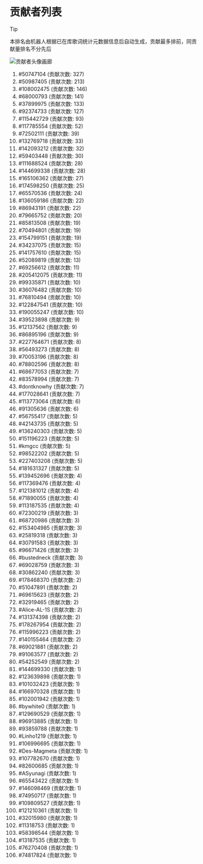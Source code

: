 # 贡献者列表

> [!TIP]
> 本排名由机器人根据已在库歌词统计元数据信息后自动生成，贡献最多排前，同贡献量排名不分先后

![贡献者头像画廊](./CONTRIBUTORS.svg)

1. #50747104 (贡献次数: 327)
2. #50987405 (贡献次数: 213)
3. #108002475 (贡献次数: 146)
4. #68000793 (贡献次数: 141)
5. #37899975 (贡献次数: 133)
6. #92374733 (贡献次数: 127)
7. #115442729 (贡献次数: 93)
8. #117785554 (贡献次数: 52)
9. #72502111 (贡献次数: 39)
10. #132769718 (贡献次数: 33)
11. #142093212 (贡献次数: 32)
12. #59403448 (贡献次数: 30)
13. #111688524 (贡献次数: 28)
14. #144699338 (贡献次数: 28)
15. #165106362 (贡献次数: 27)
16. #174598250 (贡献次数: 25)
17. #65570536 (贡献次数: 24)
18. #136059186 (贡献次数: 22)
19. #86943191 (贡献次数: 22)
20. #79665752 (贡献次数: 20)
21. #85813508 (贡献次数: 19)
22. #70494801 (贡献次数: 19)
23. #154799151 (贡献次数: 19)
24. #34237075 (贡献次数: 15)
25. #141757610 (贡献次数: 15)
26. #52089819 (贡献次数: 13)
27. #69256612 (贡献次数: 11)
28. #205412075 (贡献次数: 11)
29. #99335871 (贡献次数: 10)
30. #36076482 (贡献次数: 10)
31. #76810494 (贡献次数: 10)
32. #122847541 (贡献次数: 10)
33. #190055247 (贡献次数: 10)
34. #39523898 (贡献次数: 9)
35. #12137562 (贡献次数: 9)
36. #86895196 (贡献次数: 9)
37. #227764671 (贡献次数: 8)
38. #56493273 (贡献次数: 8)
39. #70053196 (贡献次数: 8)
40. #78802596 (贡献次数: 8)
41. #68677053 (贡献次数: 7)
42. #83578994 (贡献次数: 7)
43. #dontknowhy (贡献次数: 7)
44. #177028641 (贡献次数: 7)
45. #113773064 (贡献次数: 6)
46. #91305636 (贡献次数: 6)
47. #56755417 (贡献次数: 5)
48. #42143735 (贡献次数: 5)
49. #136240303 (贡献次数: 5)
50. #151196223 (贡献次数: 5)
51. #kmgcc (贡献次数: 5)
52. #98522202 (贡献次数: 5)
53. #227403208 (贡献次数: 5)
54. #181631327 (贡献次数: 5)
55. #139452696 (贡献次数: 4)
56. #117369476 (贡献次数: 4)
57. #121381012 (贡献次数: 4)
58. #71890055 (贡献次数: 4)
59. #113187535 (贡献次数: 4)
60. #72300219 (贡献次数: 3)
61. #68720986 (贡献次数: 3)
62. #153404985 (贡献次数: 3)
63. #25819318 (贡献次数: 3)
64. #30791583 (贡献次数: 3)
65. #96671426 (贡献次数: 3)
66. #bustedneck (贡献次数: 3)
67. #69028759 (贡献次数: 3)
68. #30862240 (贡献次数: 3)
69. #178468370 (贡献次数: 2)
70. #51047891 (贡献次数: 2)
71. #69615623 (贡献次数: 2)
72. #32919465 (贡献次数: 2)
73. #Alice-AL-1S (贡献次数: 2)
74. #131374398 (贡献次数: 2)
75. #178267954 (贡献次数: 2)
76. #115996223 (贡献次数: 2)
77. #140155464 (贡献次数: 2)
78. #69021881 (贡献次数: 2)
79. #91063577 (贡献次数: 2)
80. #54252549 (贡献次数: 2)
81. #144699330 (贡献次数: 1)
82. #123639898 (贡献次数: 1)
83. #101032423 (贡献次数: 1)
84. #166970328 (贡献次数: 1)
85. #102001942 (贡献次数: 1)
86. #bywhite0 (贡献次数: 1)
87. #129690529 (贡献次数: 1)
88. #96913885 (贡献次数: 1)
89. #93859788 (贡献次数: 1)
90. #Linho1219 (贡献次数: 1)
91. #106996695 (贡献次数: 1)
92. #Des-Magmeta (贡献次数: 1)
93. #107782670 (贡献次数: 1)
94. #82600685 (贡献次数: 1)
95. #ASyunagi (贡献次数: 1)
96. #65543422 (贡献次数: 1)
97. #146098469 (贡献次数: 1)
98. #74950717 (贡献次数: 1)
99. #109809527 (贡献次数: 1)
100. #121210361 (贡献次数: 1)
101. #32015980 (贡献次数: 1)
102. #11318753 (贡献次数: 1)
103. #58398544 (贡献次数: 1)
104. #13187535 (贡献次数: 1)
105. #76270408 (贡献次数: 1)
106. #74817824 (贡献次数: 1)
